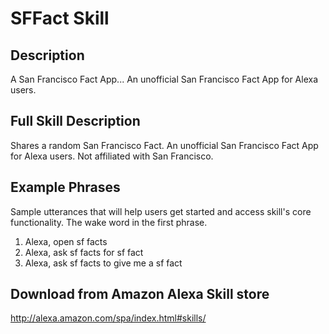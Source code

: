 # SFFact Skill

## Description 
A San Francisco Fact App... An unofficial San Francisco Fact App for Alexa users.

## Full Skill Description
Shares a random San Francisco Fact. An unofficial San Francisco Fact App for Alexa users. Not affiliated with San Francisco.

## Example Phrases 
Sample utterances that will help users get started and access skill's core functionality. The wake word in the first phrase. 

1. Alexa, open sf facts
2. Alexa, ask sf facts for sf fact
3. Alexa, ask sf facts to give me a sf fact

## Download from Amazon Alexa Skill store
http://alexa.amazon.com/spa/index.html#skills/

